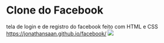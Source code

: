 # Clone do Facebook
tela de login e de registro do facebook feito com HTML e CSS
https://jonathansaan.github.io/facebook/
![](https://github.com/JonathanSaan/facebook/blob/d939af2446a3af0f7fc4c58dc32b893d4888695b/Screenshot_2021-11-20-08-26-15-1.png)
